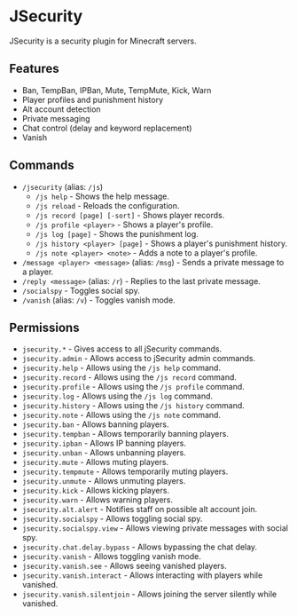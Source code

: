 # JSecurity

JSecurity is a security plugin for Minecraft servers.

## Features

- Ban, TempBan, IPBan, Mute, TempMute, Kick, Warn
- Player profiles and punishment history
- Alt account detection
- Private messaging
- Chat control (delay and keyword replacement)
- Vanish

## Commands

- `/jsecurity` (alias: `/js`)
  - `/js help` - Shows the help message.
  - `/js reload` - Reloads the configuration.
  - `/js record [page] [-sort]` - Shows player records.
  - `/js profile <player>` - Shows a player's profile.
  - `/js log [page]` - Shows the punishment log.
  - `/js history <player> [page]` - Shows a player's punishment history.
  - `/js note <player> <note>` - Adds a note to a player's profile.
- `/message <player> <message>` (alias: `/msg`) - Sends a private message to a player.
- `/reply <message>` (alias: `/r`) - Replies to the last private message.
- `/socialspy` - Toggles social spy.
- `/vanish` (alias: `/v`) - Toggles vanish mode.

## Permissions

- `jsecurity.*` - Gives access to all jSecurity commands.
- `jsecurity.admin` - Allows access to jSecurity admin commands.
- `jsecurity.help` - Allows using the `/js help` command.
- `jsecurity.record` - Allows using the `/js record` command.
- `jsecurity.profile` - Allows using the `/js profile` command.
- `jsecurity.log` - Allows using the `/js log` command.
- `jsecurity.history` - Allows using the `/js history` command.
- `jsecurity.note` - Allows using the `/js note` command.
- `jsecurity.ban` - Allows banning players.
- `jsecurity.tempban` - Allows temporarily banning players.
- `jsecurity.ipban` - Allows IP banning players.
- `jsecurity.unban` - Allows unbanning players.
- `jsecurity.mute` - Allows muting players.
- `jsecurity.tempmute` - Allows temporarily muting players.
- `jsecurity.unmute` - Allows unmuting players.
- `jsecurity.kick` - Allows kicking players.
- `jsecurity.warn` - Allows warning players.
- `jsecurity.alt.alert` - Notifies staff on possible alt account join.
- `jsecurity.socialspy` - Allows toggling social spy.
- `jsecurity.socialspy.view` - Allows viewing private messages with social spy.
- `jsecurity.chat.delay.bypass` - Allows bypassing the chat delay.
- `jsecurity.vanish` - Allows toggling vanish mode.
- `jsecurity.vanish.see` - Allows seeing vanished players.
- `jsecurity.vanish.interact` - Allows interacting with players while vanished.
- `jsecurity.vanish.silentjoin` - Allows joining the server silently while vanished.